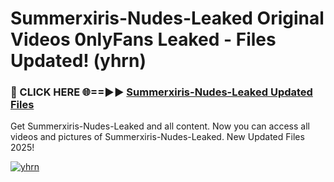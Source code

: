# Summerxiris-Nudes-Leaked Original Videos 0nlyFans Leaked - Files Updated! (yhrn)

<h3>🔴 CLICK HERE 🌐==►► <a href="https://tinyurl.com/4mcuefdz" rel="nofollow">Summerxiris-Nudes-Leaked Updated Files</a></h3>

Get Summerxiris-Nudes-Leaked and all content. Now you can access all videos and pictures of Summerxiris-Nudes-Leaked. New Updated Files 2025!

[![yhrn](https://i.imgur.com/StAQSOY.gif)](https://tinyurl.com/4mcuefdz)
